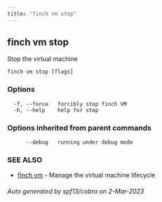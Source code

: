 ```yaml
---
title: "finch vm stop"
---
```

## finch vm stop

Stop the virtual machine

```
finch vm stop [flags]
```

### Options

```
  -f, --force   forcibly stop finch VM
  -h, --help    help for stop
```

### Options inherited from parent commands

```
      --debug   running under debug mode
```

### SEE ALSO

* [finch vm](../finch_vm/)	 - Manage the virtual machine lifecycle

###### Auto generated by spf13/cobra on 2-Mar-2023
